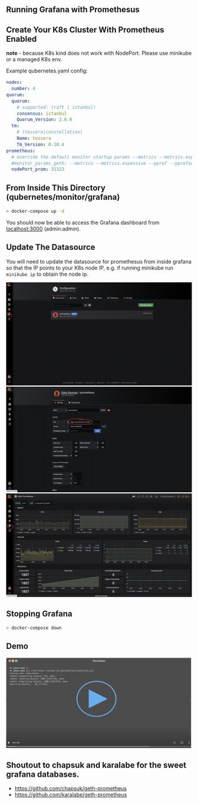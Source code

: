 ## Running Grafana with Promethesus

## Create Your K8s Cluster With Prometheus Enabled

**note** - because K8s kind does not work with NodePort. Please use minikube or a managed K8s env.

Example qubernetes.yaml config:

```yaml
nodes:
  number: 4
quorum:
  quorum:
    # supported: (raft | istanbul)
    consensus: istanbul
    Quorum_Version: 2.6.0
  tm:
    # (tessera|constellation)
    Name: tessera
    Tm_Version: 0.10.4
prometheus:
  # override the default monitor startup params --metrics --metrics.expensive --pprof --pprofaddr=0.0.0.0.
  #monitor_params_geth: --metrics --metrics.expensive --pprof --pprofaddr=0.0.0.0
  nodePort_prom: 31323
```

## From Inside This Directory (qubernetes/monitor/grafana)
```bash
> docker-compose up -d
```

You should now be able to access the Grafana dashboard from [localhost:3000](http://localhost:3000) (admin:admin).

## Update The Datasource
You will need to update the datasource for promethesus from inside grafana so that the IP points to your K8s node IP, e.g. 
if running minikube run `minikube ip` to obtain the node ip.

![grafana-update-datasource](../../docs/resources/grafana-add-datasource.png)
![grafana-update-datasource](../../docs/resources/grafana-update-datasource.png)
![grafana-dash](../../docs/resources/grafana-geth-prometheus-dash.png)


## Stopping Grafana
```bash
> docker-compose down
```

## Demo
[![docker-quberentes-boot-3](../../docs/resources/docker-quberentes-boot-3-play.png)](https://jpmorganchase.github.io/qubernetes/resources/grafana-demo.webm)

## Shoutout to chapsuk and karalabe for the sweet grafana databases. 
* https://github.com/chapsuk/geth-prometheus
* https://github.com/karalabe/geth-prometheus